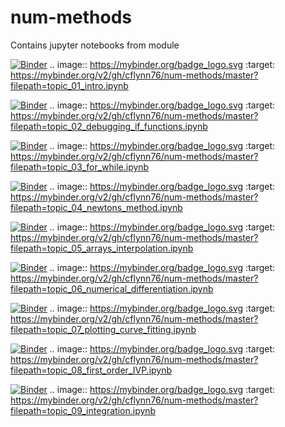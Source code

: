 # num-methods
Contains jupyter notebooks from module

[![Binder](https://mybinder.org/badge_logo.svg)](https://mybinder.org/v2/gh/cflynn76/num-methods/master?filepath=topic_01_intro.ipynb)
.. image:: https://mybinder.org/badge_logo.svg
 :target: https://mybinder.org/v2/gh/cflynn76/num-methods/master?filepath=topic_01_intro.ipynb
 
[![Binder](https://mybinder.org/badge_logo.svg)](https://mybinder.org/v2/gh/cflynn76/num-methods/master?filepath=topic_02_debugging_if_functions.ipynb)
.. image:: https://mybinder.org/badge_logo.svg
 :target: https://mybinder.org/v2/gh/cflynn76/num-methods/master?filepath=topic_02_debugging_if_functions.ipynb

[![Binder](https://mybinder.org/badge_logo.svg)](https://mybinder.org/v2/gh/cflynn76/num-methods/master?filepath=topic_03_for_while.ipynb)
.. image:: https://mybinder.org/badge_logo.svg
 :target: https://mybinder.org/v2/gh/cflynn76/num-methods/master?filepath=topic_03_for_while.ipynb

[![Binder](https://mybinder.org/badge_logo.svg)](https://mybinder.org/v2/gh/cflynn76/num-methods/master?filepath=topic_04_newtons_method.ipynb)
.. image:: https://mybinder.org/badge_logo.svg
 :target: https://mybinder.org/v2/gh/cflynn76/num-methods/master?filepath=topic_04_newtons_method.ipynb
 
 [![Binder](https://mybinder.org/badge_logo.svg)](https://mybinder.org/v2/gh/cflynn76/num-methods/master?filepath=topic_05_arrays_interpolation.ipynb)
.. image:: https://mybinder.org/badge_logo.svg
 :target: https://mybinder.org/v2/gh/cflynn76/num-methods/master?filepath=topic_05_arrays_interpolation.ipynb
 
 [![Binder](https://mybinder.org/badge_logo.svg)](https://mybinder.org/v2/gh/cflynn76/num-methods/master?filepath=topic_06_numerical_differentiation.ipynb)
.. image:: https://mybinder.org/badge_logo.svg
 :target: https://mybinder.org/v2/gh/cflynn76/num-methods/master?filepath=topic_06_numerical_differentiation.ipynb

 [![Binder](https://mybinder.org/badge_logo.svg)](https://mybinder.org/v2/gh/cflynn76/num-methods/master?filepath=topic_07_plotting_curve_fitting.ipynb)
.. image:: https://mybinder.org/badge_logo.svg
 :target: https://mybinder.org/v2/gh/cflynn76/num-methods/master?filepath=topic_07_plotting_curve_fitting.ipynb
 
  [![Binder](https://mybinder.org/badge_logo.svg)](https://mybinder.org/v2/gh/cflynn76/num-methods/master?filepath=topic_08_first_order_IVP.ipynb)
.. image:: https://mybinder.org/badge_logo.svg
 :target: https://mybinder.org/v2/gh/cflynn76/num-methods/master?filepath=topic_08_first_order_IVP.ipynb

  [![Binder](https://mybinder.org/badge_logo.svg)](https://mybinder.org/v2/gh/cflynn76/num-methods/master?filepath=topic_09_integration.ipynb)
.. image:: https://mybinder.org/badge_logo.svg
 :target: https://mybinder.org/v2/gh/cflynn76/num-methods/master?filepath=topic_09_integration.ipynb
